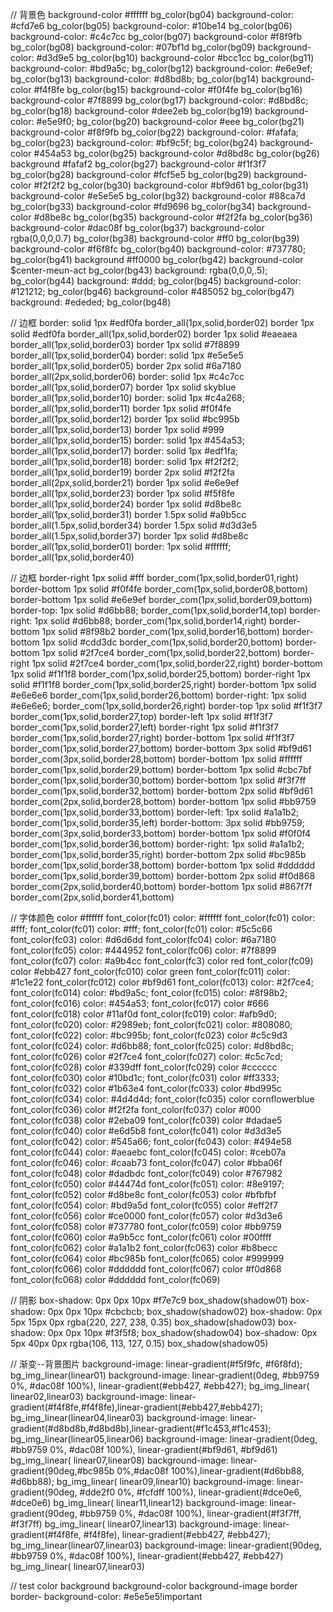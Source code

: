 // 背景色 background-color #ffffff bg_color(bg04)
background-color: #cfd7e6 bg_color(bg05)
background-color: #10be14 bg_color(bg06)
background-color: #c4c7cc bg_color(bg07)
background-color #f8f9fb bg_color(bg08)
background-color: #07bf1d bg_color(bg09)
background-color: #d3d9e5 bg_color(bg10)
background-color #bcc1cc bg_color(bg11)
background-color: #bd9a5c; bg_color(bg12)
background-color: #e6e9ef; bg_color(bg13)
background-color: #d8bd8b; bg_color(bg14)
background-color #f4f8fe bg_color(bg15)
background-color #f0f4fe bg_color(bg16)
background-color #7f8899 bg_color(bg17)
background-color: #d8bd8c; bg_color(bg18)
background-color #dee2eb bg_color(bg19)
background-color: #e5e9f0; bg_color(bg20)
background-color #eee bg_color(bg21)
background-color #f8f9fb bg_color(bg22)
background-color: #fafafa; bg_color(bg23)
background-color: #bf9c5f; bg_color(bg24)
background-color #454a53 bg_color(bg25)
background-color #d8bd8c bg_color(bg26)
background #fafaf2 bg_color(bg27)
background-color #f1f3f7 bg_color(bg28)
background-color #fcf5e5 bg_color(bg29)
background-color #f2f2f2 bg_color(bg30)
background-color #bf9d61 bg_color(bg31)
background-color #e5e5e5 bg_color(bg32)
background-color #88ca7d bg_color(bg33)
background-color #fd9696 bg_color(bg34)
background-color #d8be8c bg_color(bg35)
background-color #f2f2fa bg_color(bg36)
background-color #dac08f bg_color(bg37)
background-color rgba(0,0,0,0.7)    bg_color(bg38)
background-color #ff0 bg_color(bg39)
background-color #f6f8fc bg_color(bg40)
background-color: #737780; bg_color(bg41)
background #ff0000 bg_color(bg42)
background-color $center-meun-act bg_color(bg43)
background: rgba(0,0,0,.5); bg_color(bg44)
background: #ddd; bg_color(bg45)
background-color: #121212; bg_color(bg46)
background-color #485052 bg_color(bg47)
background: #ededed; bg_color(bg48)

// 边框 border: solid 1px #edf0fa border_all(1px,solid,border02)
border 1px solid #edf0fa border_all(1px,solid,border02)
border 1px solid #eaeaea border_all(1px,solid,border03)
border 1px solid #7f8899 border_all(1px,solid,border04)
border: solid 1px #e5e5e5 border_all(1px,solid,border05)
border 2px solid #6a7180 border_all(2px,solid,border06)
border: solid 1px #c4c7cc border_all(1px,solid,border07)
border 1px solid skyblue border_all(1px,solid,border10)
border: solid 1px #c4a268; border_all(1px,solid,border11)
border 1px solid #f0f4fe border_all(1px,solid,border12)
border 1px solid #bc995b border_all(1px,solid,border13)
border 1px solid #999 border_all(1px,solid,border15)
border: solid 1px #454a53; border_all(1px,solid,border17)
border: solid 1px #edf1fa; border_all(1px,solid,border18)
border: solid 1px #f2f2f2; border_all(1px,solid,border19)
border 2px solid #f2f2fa border_all(2px,solid,border21)
border 1px solid #e6e9ef border_all(1px,solid,border23)
border 1px solid #f5f8fe border_all(1px,solid,border24)
border 1px solid #d8be8c border_all(1px,solid,border31)
border 1.5px solid #a9b5cc border_all(1.5px,solid,border34)
border 1.5px solid #d3d3e5 border_all(1.5px,solid,border37)
border 1px solid #d8be8c border_all(1px,solid,border01)
border: 1px solid #ffffff; border_all(1px,solid,border40)

// 边框 border-right 1px solid #fff border_com(1px,solid,border01,right)
border-bottom 1px solid #f0f4fe border_com(1px,solid,border08,bottom)
border-bottom 1px solid #e6e9ef border_com(1px,solid,border09,bottom)
border-top: 1px solid #d6bb88; border_com(1px,solid,border14,top)
border-right: 1px solid #d6bb88; border_com(1px,solid,border14,right)
border-bottom 1px solid #8f98b2 border_com(1px,solid,border16,bottom)
border-bottom 1px solid #cdd3dc border_com(1px,solid,border20,bottom)
border-bottom 1px solid #2f7ce4 border_com(1px,solid,border22,bottom)
border-right 1px solid #2f7ce4 border_com(1px,solid,border22,right)
border-bottom 1px solid #f1f1f8 border_com(1px,solid,border25,bottom)
border-right 1px solid #f1f1f8 border_com(1px,solid,border25,right)
border-bottom 1px solid #e6e6e6 border_com(1px,solid,border26,bottom)
border-right: 1px solid #e6e6e6; border_com(1px,solid,border26,right)
border-top 1px solid #f1f3f7 border_com(1px,solid,border27,top)
border-left 1px solid #f1f3f7 border_com(1px,solid,border27,left)
border-right 1px solid #f1f3f7 border_com(1px,solid,border27,right)
border-bottom 1px solid #f1f3f7 border_com(1px,solid,border27,bottom)
border-bottom 3px solid #bf9d61 border_com(3px,solid,border28,bottom)
border-bottom 1px solid #ffffff border_com(1px,solid,border29,bottom)
border-bottom 1px solid #cbc7bf border_com(1px,solid,border30,bottom)
border-bottom 1px solid #f3f7ff border_com(1px,solid,border32,bottom)
border-bottom 2px solid #bf9d61 border_com(2px,solid,border28,bottom)
border-bottom 1px solid #bb9759 border_com(1px,solid,border33,bottom)
border-left: 1px solid #a1a1b2; border_com(1px,solid,border35,left)
border-bottom: 3px solid #bb9759; border_com(3px,solid,border33,bottom)
border-bottom 1px solid #f0f0f4 border_com(1px,solid,border36,bottom)
border-right: 1px solid #a1a1b2; border_com(1px,solid,border35,right)
border-bottom 2px solid #bc985b border_com(1px,solid,border38,bottom)
border-bottom 1px solid #dddddd border_com(1px,solid,border39,bottom)
border-bottom 2px solid #f0d868 border_com(2px,solid,border40,bottom)
border-bottom 1px solid #867f7f border_com(2px,solid,border41,bottom)

// 字体颜色 color #ffffff font_color(fc01)
color: #ffffff font_color(fc01)
color: #fff; font_color(fc01)
color: #fff; font_color(fc01)
color: #5c5c66 font_color(fc03)
color: #d6d6dd font_color(fc04)
color: #6a7180 font_color(fc05)
color: #444952 font_color(fc06)
color: #7f8899 font_color(fc07)
color: #a9b4cc font_color(fc3)
color red font_color(fc09)
color #ebb427 font_color(fc010)
color green font_color(fc011)
color: #1c1e22 font_color(fc012)
color #bf9d61 font_color(fc013)
color: #2f7ce4; font_color(fc014)
color: #bd9a5c; font_color(fc015)
color: #8f98b2; font_color(fc016)
color: #454a53; font_color(fc017)
color #666 font_color(fc018)
color #11af0d font_color(fc019)
color: #afb9d0; font_color(fc020)
color: #2989eb; font_color(fc021)
color: #808080; font_color(fc022)
color: #bc995b; font_color(fc023)
color #c5c9d3 font_color(fc024)
color: #d6bb88; font_color(fc025)
color: #d8bd8c; font_color(fc026)
color #2f7ce4 font_color(fc027)
color: #c5c7cd; font_color(fc028)
color #339dff font_color(fc029)
color #cccccc font_color(fc030)
color #10bd1c; font_color(fc031)
color #ff3333; font_color(fc032)
color #1b63e4 font_color(fc033)
color #bd995c font_color(fc034)
color: #4d4d4d; font_color(fc035)
color cornflowerblue font_color(fc036)
color #f2f2fa font_color(fc037)
color #000 font_color(fc038)
color #2eba09 font_color(fc039)
color #dadae5 font_color(fc040)
color #e6d5b8 font_color(fc041)
color #d3d3e5 font_color(fc042)
color: #545a66; font_color(fc043)
color: #494e58 font_color(fc044)
color: #aeaebc font_color(fc045)
color: #ceb07a font_color(fc046)
color: #caab73 font_color(fc047)
color #bba06f font_color(fc048)
color #dadbdc font_color(fc049)
color #767982 font_color(fc050)
color #44474d font_color(fc051)
color: #8e9197; font_color(fc052)
color #d8be8c font_color(fc053)
color #bfbfbf font_color(fc054)
color: #bd9a5d font_color(fc055)
color #eff2f7 font_color(fc056)
color #ce0000 font_color(fc057)
color #d3d3e6 font_color(fc058)
color #737780 font_color(fc059)
color #bb9759 font_color(fc060)
color #a9b5cc font_color(fc061)
color #00ffff font_color(fc062)
color #a1a1b2 font_color(fc063)
color #b8becc font_color(fc064)
color #bc985b font_color(fc065)
color #999999 font_color(fc066)
color #dddddd font_color(fc067)
color #f0d868 font_color(fc068)
color #dddddd font_color(fc069)

// 阴影 box-shadow: 0px 0px 10px #f7e7c9 box_shadow(shadow01)
box-shadow: 0px 0px 10px #cbcbcb; box_shadow(shadow02)
box-shadow: 0px 5px 15px 0px rgba(220, 227, 238, 0.35)  box_shadow(shadow03)
box-shadow: 0px 0px 10px #f3f5f8; box_shadow(shadow04)
box-shadow: 0px 5px 40px 0px rgba(106, 113, 127, 0.15) box_shadow(shadow05)

// 渐变--背景图片 background-image: linear-gradient(#f5f9fc, #f6f8fd); bg_img_linear(linear01)
background-image: linear-gradient(0deg, #bb9759 0%, #dac08f 100%), linear-gradient(#ebb427, #ebb427); bg_img_linear(
linear02,linear03)
background-image: linear-gradient(#f4f8fe,#f4f8fe),linear-gradient(#ebb427,#ebb427); bg_img_linear(linear04,linear03)
background-image: linear-gradient(#d8bd8b,#d8bd8b),linear-gradient(#f1c453,#f1c453); bg_img_linear(linear05,linear06)
background-image: linear-gradient(0deg, #bb9759 0%, #dac08f 100%), linear-gradient(#bf9d61, #bf9d61) bg_img_linear(
linear07,linear08)
background-image: linear-gradient(90deg,#bc985b 0%,#dac08f 100%),linear-gradient(#d6bb88, #d6bb88); bg_img_linear(
linear09,linear10)
background-image: linear-gradient(90deg, #dde2f0 0%, #fcfdff 100%), linear-gradient(#dce0e6, #dce0e6) bg_img_linear(
linear11,linear12)
background-image: linear-gradient(90deg, #bb9759 0%, #dac08f 100%), linear-gradient(#f3f7ff, #f3f7ff)   bg_img_linear(
linear07,linear13)
background-image: linear-gradient(#f4f8fe, #f4f8fe), linear-gradient(#ebb427, #ebb427); bg_img_linear(linear07,linear03)
background-image: linear-gradient(90deg, #bb9759 0%, #dac08f 100%), linear-gradient(#ebb427, #ebb427)  bg_img_linear(
linear07,linear03)

// test color background background-color background-image border border- background-color: #e5e5e5!important
